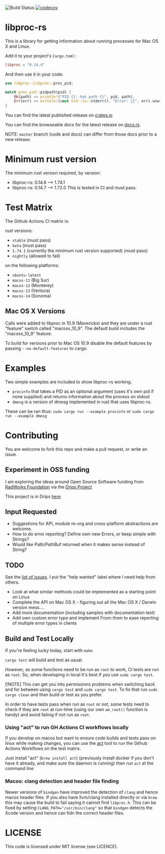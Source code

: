 ![Build Status](https://travis-ci.org/andrewdavidmackenzie/libproc-rs.svg?branch=master "Mac OS X")
[![codecov](https://codecov.io/gh/andrewdavidmackenzie/libproc-rs/branch/master/graph/badge.svg)](https://codecov.io/gh/andrewdavidmackenzie/libproc-rs)

# libproc-rs
This is a library for getting information about running processes for Mac OS X and Linux.

Add it to your project's `Cargo.toml`:
```toml
libproc = "0.14.4"
```

And then use it in your code:
```rust
use libproc::libproc::proc_pid;

match proc_pid::pidpath(pid) {
    Ok(path) => println!("PID {}: has path {}", pid, path),
    Err(err) => writeln!(&mut std::io::stderr(), "Error: {}", err).unwrap()
}
```

You can find the latest published release on [crates.io](https://crates.io/crates/libproc)

You can find the browseable docs for the latest release on [docs.rs](https://docs.rs/libproc/latest/libproc/).

NOTE: `master` branch (code and docs) can differ from those docs prior to a new release.

# Minimum rust version
The minimum rust version required, by version:
* libproc-rs: 0.14.6 --> 1.74.1 
* libproc-rs: 0.14.7 --> 1.72.0
This is tested in CI and must pass.

# Test Matrix
The Github Actions CI matrix is:

rust versions:
* `stable` (must pass)
* `beta` (must pass)
* `1.74.1` (currently the minimum rust version supported) (must pass)
* `nightly` (allowed to fail) 

on the following platforms:
* `ubuntu-latest`
* `macos-11` (Big Sur)
* `macos-12` (Monterey)
* `macos-13` (Ventura)
* `macos-14` (Sonoma)


## Mac OS X Versions
Calls were added to libproc in 10.9 (Mavericks) and they are under a rust "feature" switch called "macosx_10_9".
The default build includes the "macosx_10_9" feature.

To build for versions prior to Mac OS 10.9 disable the default features by passing `--no-default-features` to cargo.

# Examples
Two simple examples are included to show libproc-rs working.

- `procinfo` that takes a PID as an optional argument (uses it's own pid if none supplied) and returns
  information about the process on stdout
- `dmesg` is a version of dmesg implemented in rust that uses libproc-rs.

These can be ran thus:
`sudo cargo run --example procinfo` or 
`sudo cargo run --example dmesg`

# Contributing
You are welcome to fork this repo and make a pull request, or write an issue.

## Experiment in OSS funding
I am exploring the ideas around Open Source Software funding from [RadWorks Foundation]([https://radworks.org/) via the [Drips Project](https://www.drips.network/)

This project is in Drips [here](https://www.drips.network/app/projects/github/andrewdavidmackenzie/libproc-rs)

## Input Requested
* Suggestions for API, module re-org and cross-platform abstractions are welcome.
* How to do error reporting? Define own new Errors, or keep simple with Strings?
* Would like Path/PathBuf returned when it makes sense instead of String?

## TODO
See the [list of issues](https://github.com/andrewdavidmackenzie/libproc-rs/issues). 
I put the "help wanted" label where I need help from others.
 
- Look at what similar methods could be implemented as a starting point on Linux
- Complete the API on Mac OS X - figuring out all the Mac OS X / Darwin version mess....
- Add more documentation (including samples with documentation test)
- Add own custom error type and implement From::from to ease reporting of multiple error types in clients

## Build and Test Locally
If you're feeling lucky today, start with 
`make`

`cargo test` will build and test as usual.

However, as some functions need to be run as `root` to work, CI tests are run as `root`.
So, when developing in local it's best if you use `sudo cargo test`.

[!NOTE] This can get you into permissions problems when switching back and for
between using `cargo test` and `sudo cargo test`.
To fix that run `sudo cargo clean` and then build or test as you prefer.

In order to have tests pass when run as `root` or not, some tests need to check if they are `root`
at run-time (using our own `am_root()` function is handy) and avoid failing if *not* run as `root`.

### Using "act" to run GH Actions CI workflows locally
If you develop on macos but want to ensure code builds and tests pass on linux while making changes,
you can use the [act](https://github.com/nektos/act) tool to run the Github Actions Workflows on
the test matrix.

Just install "act" (`brew install act`) (previously install docker if you don't have it already,
and make sure the daemon is running) then run `act` at the command line

### Macos: clang detection and header file finding
Newer versions of `bindgen` have improved the detection of `clang` and hence macos header files.
If you also have llvm/clang installed directly or via `brew` this may cause the build to fail saying it
cannot find `libproc.h`. This can be fixed by setting `CLANG_PATH="/usr/bin/clang"` so that `bindgen`
detects the Xcode version and hence can fidn the correct header files.

# LICENSE
This code is licensed under MIT license (see LICENCE).

